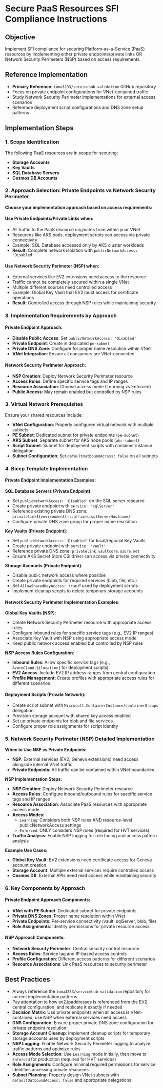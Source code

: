 # Secure PaaS Resources SFI Compliance Instructions

## Objective

Implement SFI compliance for securing Platform-as-a-Service (PaaS) resources by implementing either private endpoints/private links OR Network Security Perimeters (NSP) based on access requirements.

## Reference Implementation

- **Primary Reference**: `toma3233/servicehub-validation` GitHub repository
- Focus on private endpoint configurations for VNet-contained traffic
- Study Network Security Perimeter implementations for external access scenarios
- Reference deployment script configurations and DNS zone setup patterns

## Implementation Steps

### 1. Scope Identification

The following PaaS resources are in scope for securing:

- **Storage Accounts**
- **Key Vaults**
- **SQL Database Servers**
- **Cosmos DB Accounts**

### 2. Approach Selection: Private Endpoints vs Network Security Perimeter

**Choose your implementation approach based on access requirements:**

#### Use Private Endpoints/Private Links when:
- All traffic to the PaaS resource originates from within your VNet
- Resources like AKS pods, deployment scripts can access via private connectivity
- Example: SQL Database accessed only by AKS cluster workloads
- **Result**: Complete network isolation with `publicNetworkAccess: 'Disabled'`

#### Use Network Security Perimeter (NSP) when:
- External services like EV2 extensions need access to the resource
- Traffic cannot be completely secured within a single VNet
- Multiple different sources need controlled access
- Example: Global Key Vault that EV2 must access for certificate operations
- **Result**: Controlled access through NSP rules while maintaining security

### 3. Implementation Requirements by Approach

#### Private Endpoint Approach:
- **Disable Public Access**: Set `publicNetworkAccess: 'Disabled'`
- **Private Endpoint**: Create in dedicated `pe-subnet`
- **Private DNS Zone**: Configure for proper name resolution within VNet
- **VNet Integration**: Ensure all consumers are VNet-connected

#### Network Security Perimeter Approach:
- **NSP Creation**: Deploy Network Security Perimeter resource
- **Access Rules**: Define specific service tags and IP ranges
- **Resource Association**: Choose access mode (Learning vs Enforced)
- **Public Access**: May remain enabled but controlled by NSP rules

### 3. Virtual Network Prerequisites

Ensure your shared resources include:

- **VNet Configuration**: Properly configured virtual network with multiple subnets
- **PE Subnet**: Dedicated subnet for private endpoints (`pe-subnet`)
- **AKS Subnet**: Separate subnet for AKS node pools (`aks-subnet`) 
- **Script Subnet**: Subnet for deployment scripts with container instance delegation
- **Subnet Configuration**: Set `defaultOutboundAccess: false` on all subnets

### 4. Bicep Template Implementation

#### Private Endpoint Implementation Examples:

**SQL Database Servers (Private Endpoint)**:
- Set `publicNetworkAccess: 'Disabled'` on the SQL server resource
- Create private endpoint with `service: 'sqlServer'`
- Reference existing private DNS zone: `privatelink${environment().suffixes.sqlServerHostname}`
- Configure private DNS zone group for proper name resolution

**Key Vaults (Private Endpoint)**:
- Set `publicNetworkAccess: 'Disabled'` for local/regional Key Vaults
- Create private endpoint with `service: 'vault'`
- Reference private DNS zone: `privatelink.vaultcore.azure.net`
- Ensure AKS Secret Store CSI driver can access via private connectivity

**Storage Accounts (Private Endpoint)**:
- Disable public network access where possible
- Create private endpoints for required services (blob, file, etc.)
- Set `AllowSharedKeyAccess: true` if used by deployment scripts
- Implement cleanup scripts to delete temporary storage accounts

#### Network Security Perimeter Implementation Examples:

**Global Key Vaults (NSP)**:
- Create Network Security Perimeter resource with appropriate access rules
- Configure inbound rules for specific service tags (e.g., EV2 IP ranges)
- Associate Key Vault with NSP using appropriate access mode
- Keep public network access enabled but controlled by NSP rules

**NSP Access Rules Configuration**:
- **Inbound Rules**: Allow specific service tags (e.g., `AzureCloud.${location}` for deployment scripts)
- **EV2 Access**: Include EV2 IP address ranges from central configuration
- **Profile Management**: Create profiles with appropriate access rules for different scenarios

#### Deployment Scripts (Private Network):
- Create script subnet with `Microsoft.ContainerInstance/containerGroups` delegation
- Provision storage account with shared key access enabled
- Set up private endpoints for blob and file services
- Configure proper role assignments for script identity

### 5. Network Security Perimeter (NSP) Detailed Implementation

**When to Use NSP vs Private Endpoints:**
- **NSP**: External services (EV2, Geneva extensions) need access alongside internal VNet traffic
- **Private Endpoints**: All traffic can be contained within VNet boundaries

**NSP Implementation Steps:**

- **NSP Creation**: Deploy Network Security Perimeter resource
- **Access Rules**: Configure inbound/outbound rules for specific service tags and IP ranges
- **Resource Association**: Associate PaaS resources with appropriate access mode
- **Access Modes**: 
  - `Learning`: Considers both NSP rules AND resource-level publicNetworkAccess settings
  - `Enforced`: ONLY considers NSP rules (required for HVT services)
- **Traffic Analysis**: Enable NSP logging for rule tuning and access pattern analysis

**Example Use Cases:**
- **Global Key Vault**: EV2 extensions need certificate access for Geneva account creation
- **Storage Account**: Multiple external services require controlled access
- **Cosmos DB**: External APIs need read access while maintaining security

### 6. Key Components by Approach

#### Private Endpoint Approach Components:
- **VNet with PE Subnet**: Dedicated subnet for private endpoints
- **Private DNS Zones**: Proper name resolution within VNet
- **Private Endpoints**: Per-service connectivity (vault, sqlServer, blob, file)
- **Role Assignments**: Identity permissions for private resource access

#### NSP Approach Components:
- **Network Security Perimeter**: Central security control resource
- **Access Rules**: Service tag and IP-based access controls
- **Profile Configuration**: Different access patterns for different scenarios
- **Resource Associations**: Link PaaS resources to security perimeter

## Best Practices

- Always reference the `toma3233/servicehub-validation` repository for current implementation patterns
- Pay attentation to how ev2.ipaddresses is referenced from the EV2 central configuration, and replicate it exactly if needed
- **Decision Matrix**: Use private endpoints when all access is VNet-contained; use NSP when external services need access  
- **DNS Configuration**: Ensure proper private DNS zone configuration for private endpoint resolution
- **Storage Account Cleanup**: Implement cleanup scripts for temporary storage accounts used by deployment scripts
- **NSP Logging**: Enable Network Security Perimeter logging to analyze traffic patterns and optimize rules
- **Access Mode Selection**: Use `Learning` mode initially, then move to `Enforced` for production (required for HVT services)
- **Role Assignments**: Configure minimal required permissions for service identities accessing private resources
- **Subnet Planning**: Properly design VNet subnets with `defaultOutboundAccess: false` and appropriate delegations